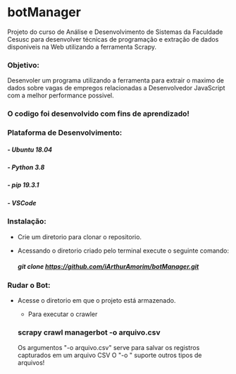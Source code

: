 # botManager

Projeto do curso de Análise e Desenvolvimento de Sistemas da Faculdade Cesusc para desenvolver técnicas de programação e
extração de dados disponiveis na Web utilizando a ferramenta Scrapy.


### Objetivo:
  Desenvoler um programa utilizando a ferramenta para extrair o maximo de dados sobre vagas de empregos relacionadas a
  Desenvolvedor JavaScript com a melhor performance possivel.

### O codigo foi desenvolvido com fins de aprendizado!


### Plataforma de Desenvolvimento:

 ##### - Ubuntu 18.04
 ##### - Python 3.8
 ##### - pip 19.3.1
 ##### - VSCode
 
 
 
### Instalação:

  - Crie um diretorio para clonar o repositorio.
  
  - Acessando o diretorio criado pelo terminal execute o seguinte comando:
      ##### git clone https://github.com/iArthurAmorim/botManager.git
      
### Rudar o Bot:
  
  - Acesse o diretorio em que o projeto está armazenado.
  
      - Para executar o crawler
      
      ### scrapy crawl managerbot -o arquivo.csv
      
      Os argumentos  "-o arquivo.csv" serve para salvar os registros capturados em um arquivo CSV
      O "-o " suporte outros tipos de arquivos!
      

  
  
